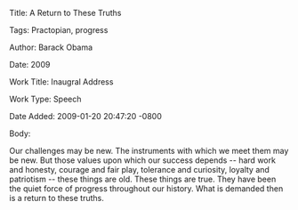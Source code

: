 Title:  A Return to These Truths

Tags:   Practopian, progress

Author: Barack Obama

Date:   2009

Work Title: Inaugral Address

Work Type: Speech

Date Added: 2009-01-20 20:47:20 -0800

Body: 

Our challenges may be new. The instruments with which we meet them may be new. But those values upon which our success depends -- hard work and honesty, courage and fair play, tolerance and curiosity, loyalty and patriotism -- these things are old. These things are true. They have been the quiet force of progress throughout our history. What is demanded then is a return to these truths.

